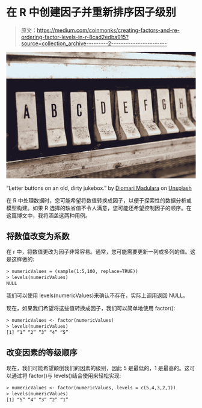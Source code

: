 # 在 R 中创建因子并重新排序因子级别

> 原文：<https://medium.com/coinmonks/creating-factors-and-re-ordering-factor-levels-in-r-8cad2edba915?source=collection_archive---------2----------------------->

![](img/4ade95c22f6f5d1314573cf0da3a19c0.png)

“Letter buttons on an old, dirty jukebox.” by [Diomari Madulara](https://unsplash.com/@diomari?utm_source=medium&utm_medium=referral) on [Unsplash](https://unsplash.com?utm_source=medium&utm_medium=referral)

在 R 中处理数据时，您可能希望将数值转换成因子，以便于探索性的数据分析或模型构建。如果 R 选择的缺省值不令人满意，您可能还希望控制因子的顺序。在这篇博文中，我将涵盖这两种用例。

## **将数值改变为系数**

在 r 中，将数值更改为因子非常容易。通常，您可能需要更新一列或多列的值。这是这样做的:

```
> numericValues = (sample(1:5,100, replace=TRUE))
> levels(numericValues)
NULL
```

我们可以使用 levels(numericValues)来确认不存在，实际上调用返回 NULL。

现在，如果我们希望将这些值转换成因子，我们可以简单地使用 factor():

```
> numericValues <- factor(numericValues)
> levels(numericValues)
[1] “1” “2” “3” “4” “5”
```

## **改变因素的等级顺序**

现在，我们可能希望颠倒我们的因素的级别，因此 5 是最低的，1 是最高的。这可以通过将 factor()与 levels()结合使用来轻松实现:

```
> numericValues <- factor(numericValues, levels = c(5,4,3,2,1))
> levels(numericValues)
[1] “5” “4” “3” “2” “1”
```